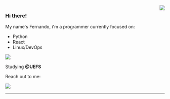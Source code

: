 <img align='right' src="https://github-readme-stats.vercel.app/api?username=fmotaf&show_icons=true&title_color=783c00&text_color=af552e&icon_color=783c00&bg_color=f8efd4&cache_seconds=2300">

### Hi there!

My name's Fernando, i'm a programmer currently focused on: 
<ul>
  <li> Python </li> 
  <li> React </li>
  <li> Linux/DevOps </li>
</ul>

<img src="https://img.shields.io/static/v1?label=Overview&message=FERNANDO&color=f8efd4&style=for-the-badge&logo=GitHub">

<p>

Studying **@UEFS**<br/>

Reach out to me:
<br>  
</p>

<p>
  <a href="https://www.linkedin.com/in/fernando-mota-52717a120/" alt="Linkedin">
  <img src="https://img.shields.io/badge/-Linkedin-0e76a8?style=flat-square&logo=Linkedin&logoColor=white&link=https://www.linkedin.com/in/fernando-mota-52717a120/" /></a>
</p>

<hr>
